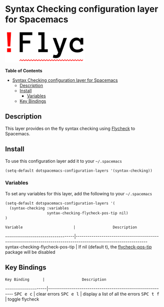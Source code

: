 # Syntax Checking configuration layer for Spacemacs

![logo](img/flycheck.png)

<!-- markdown-toc start - Don't edit this section. Run M-x markdown-toc/generate-toc again -->
**Table of Contents**

- [Syntax Checking configuration layer for Spacemacs](#syntax-checking-configuration-layer-for-spacemacs)
    - [Description](#description)
    - [Install](#install)
        - [Variables](#variables)
    - [Key Bindings](#key-bindings)

<!-- markdown-toc end -->

## Description

This layer provides on the fly syntax checking using [Flycheck][] to Spacemacs.

## Install

To use this configuration layer add it to your `~/.spacemacs`

```elisp
(setq-default dotspacemacs-configuration-layers '(syntax-checking))
```

### Variables

To set any variables for this layer, add the following to your `~/.spacemacs`

```elisp
(setq-default dotspacemacs-configuration-layers '(
  (syntax-checking :variables
                   syntax-checking-flycheck-pos-tip nil)
)
```

    Variable                       |                 Description
-----------------------------------|------------------------------------------------------------------------------------------------------------------
syntax-checking-flycheck-pos-tip   | If nil (default t), the [flycheck-pos-tip](https://github.com/flycheck/flycheck-pos-tip) package will be disabled 


## Key Bindings

    Key Binding      |                 Description
---------------------|------------------------------------------------------------
<kbd>SPC e c</kbd>   | clear errors
<kbd>SPC e l</kbd>   | display a list of all the errors
<kbd>SPC t f</kbd>   | toggle flycheck

[Flycheck]: http://www.flycheck.org/
